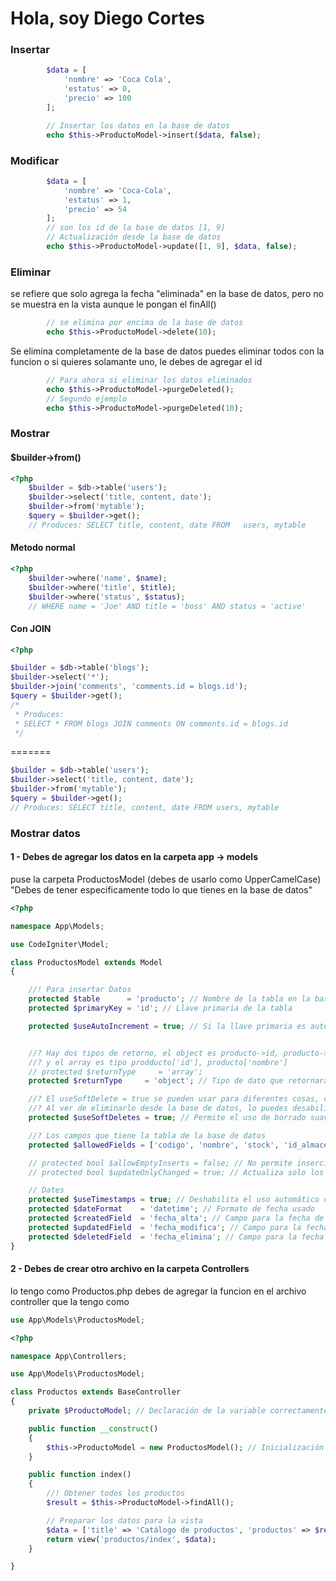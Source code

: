 # Hola, soy Diego Cortes

### Insertar

```php
        $data = [
            'nombre' => 'Coca Cola',
            'estatus' => 0,
            'precio' => 100
        ];

        // Insertar los datos en la base de datos
        echo $this->ProductoModel->insert($data, false);
```

### Modificar

```php
        $data = [
            'nombre' => 'Coca-Cola',
            'estatus' => 1,
            'precio' => 54
        ];
        // son los id de la base de datos [1, 9]
        // Actualización desde la base de datos
        echo $this->ProductoModel->update([1, 9], $data, false);

```

### Eliminar

se refiere que solo agrega la fecha "eliminada" en la base de datos, pero no se muestra en la vista aunque le pongan el finAll()

```php
        // se elimina por encima de la base de datos
        echo $this->ProductoModel->delete(10);
```

Se elimina completamente de la base de datos
puedes eliminar todos con la funcion o si quieres solamante uno, le debes de agregar el id

```php
        // Para ahora si eliminar los datos eliminados
        echo $this->ProductoModel->purgeDeleted();
        // Segundo ejemplo
        echo $this->ProductoModel->purgeDeleted(10);
```

### Mostrar

#### $builder->from()

```php
<?php
    $builder = $db->table('users');
    $builder->select('title, content, date');
    $builder->from('mytable');
    $query = $builder->get();
    // Produces: SELECT title, content, date FROM   users, mytable
```

#### Metodo normal

```php
<?php
    $builder->where('name', $name);
    $builder->where('title', $title);
    $builder->where('status', $status);
    // WHERE name = 'Joe' AND title = 'boss' AND status = 'active'
```

#### Con JOIN

```php
<?php

$builder = $db->table('blogs');
$builder->select('*');
$builder->join('comments', 'comments.id = blogs.id');
$query = $builder->get();
/*
 * Produces:
 * SELECT * FROM blogs JOIN comments ON comments.id = blogs.id
 */
```

=======

```php
$builder = $db->table('users');
$builder->select('title, content, date');
$builder->from('mytable');
$query = $builder->get();
// Produces: SELECT title, content, date FROM users, mytable
```

### Mostrar datos

#### 1 - Debes de agregar los datos en la carpeta app -> models

puse la carpeta ProductosModel (debes de usarlo como UpperCamelCase)
"Debes de tener especificamente todo lo que tienes en la base de datos"

```php
<?php

namespace App\Models;

use CodeIgniter\Model;

class ProductosModel extends Model
{

    //! Para insertar Datos
    protected $table      = 'producto'; // Nombre de la tabla en la base de datos
    protected $primaryKey = 'id'; // Llave primaria de la tabla

    protected $useAutoIncrement = true; // Si la llave primaria es auto incremental


    //? Hay dos tipos de retorno, el object es producto->id, producto->nombre
    //? y el array es tipo prodducto['id'], producto['nombre']
    // protected $returnType     = 'array';
    protected $returnType     = 'object'; // Tipo de dato que retornarán las consultas (object en este caso)

    //? El useSoftDelete = true se pueden usar para diferentes cosas, como...
    //? Al ver de eliminarlo desde la base de datos, lo puedes desabilitar con el status poniendo 0 y 1
    protected $useSoftDeletes = true; // Permite el uso de borrado suave (soft delete)

    //? Los campos que tiene la tabla de la base de datos
    protected $allowedFields = ['codigo', 'nombre', 'stock', 'id_almacen', 'estatus']; // Campos permitidos para operaciones de inserción y actualización

    // protected bool $allowEmptyInserts = false; // No permite inserciones de registros vacíos
    // protected bool $updateOnlyChanged = true; // Actualiza solo los campos que han cambiado

    // Dates
    protected $useTimestamps = true; // Deshabilita el uso automático de timestamps
    protected $dateFormat    = 'datetime'; // Formato de fecha usado
    protected $createdField  = 'fecha_alta'; // Campo para la fecha de creación
    protected $updatedField  = 'fecha_modifica'; // Campo para la fecha de actualización
    protected $deletedField  = 'fecha_elimina'; // Campo para la fecha de borrado suave (soft delete)
}

```

#### 2 - Debes de crear otro archivo en la carpeta Controllers

lo tengo como Productos.php
debes de agregar la funcion en el archivo controller que la tengo como
```php
use App\Models\ProductosModel; 
```

```php
<?php

namespace App\Controllers;

use App\Models\ProductosModel;

class Productos extends BaseController
{
    private $ProductoModel; // Declaración de la variable correctamente

    public function __construct()
    {
        $this->ProductoModel = new ProductosModel(); // Inicialización correcta de la variable
    }

    public function index()
    {
        //! Obtener todos los productos
        $result = $this->ProductoModel->findAll();

        // Preparar los datos para la vista
        $data = ['title' => 'Catálogo de productos', 'productos' => $result];
        return view('productos/index', $data);
    }

}

```

